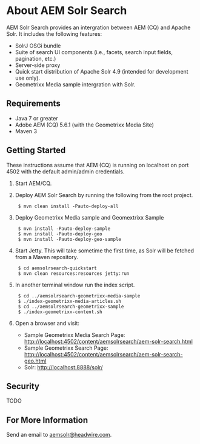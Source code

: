 About AEM Solr Search
=====================

AEM Solr Search provides an intergration between AEM (CQ) and Apache Solr. It includes the following features:

* SolrJ OSGi bundle
* Suite of search UI components (i.e., facets, search input fields, pagination, etc.)
* Server-side proxy
* Quick start distribution of Apache Solr 4.9 (intended for development use only).
* Geometrixx Media sample intergration with Solr.

Requirements
------------

* Java 7 or greater
* Adobe AEM (CQ) 5.6.1 (with the Geometrixx Media Site)
* Maven 3

Getting Started
---------------

These instructions assume that AEM (CQ) is running on localhost on port 4502 with the default admin/admin credentials.

1. Start AEM/CQ.

2. Deploy AEM Solr Search by running the following from the root project.

        $ mvn clean install -Pauto-deploy-all
        
3. Deploy Geometrixx Media sample and Geomextrixx Sample

        $ mvn install -Pauto-deploy-sample
        $ mvn install -Pauto-deploy-geo
		$ mvn install -Pauto-deploy-geo-sample

4. Start Jetty. This will take sometime the first time, as Solr will be fetched from a Maven repository.

        $ cd aemsolrsearch-quickstart
        $ mvn clean resources:resources jetty:run
    
5. In another terminal window run the index script.

        $ cd ../aemsolrsearch-geometrixx-media-sample
        $ ./index-geometrixx-media-articles.sh
        $ cd ../aemsolrsearch-geometrixx-sample
        $ ./index-geometrixx-content.sh 

6. Open a browser and visit:
    * Sample Geometrixx Media Search Page: [http://localhost:4502/content/aemsolrsearch/aem-solr-search.html](http://localhost:4502/content/aemsolrsearch/aem-solr-search.html)
	* Sample Geometrixx Search Page: [http://localhost:4502/content/aemsolrsearch/aem-solr-search-geo.html](http://localhost:4502/content/aemsolrsearch/aem-solr-search-geo.html)
    * Solr: [http://localhost:8888/solr/](http://localhost:8888/solr/)


Security
--------
TODO

For More Information
--------------------

Send an email to <aemsolr@headwire.com>.
